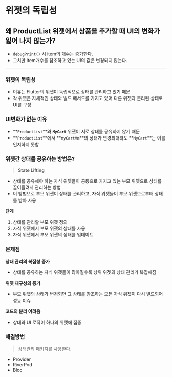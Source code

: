 # 위젯의 독립성

## 왜 ProductList 위젯에서 상품을 추가할 때 UI의 변화가 잃어 나지 않는가?

- `debugPrint()` 시 item의 개수는 증가한다.
- 그치만 item개수를 참조하고 있는 UI의 값은 변경되지 않는다.

---

### 위젯의 독립성

- 이유는 Flutter의 위젯이 독립적으로 상태를 관리하고 있기 때문
- 각 위젯은 자체적인 상태와 빌드 메서드를 가지고 있어 다른 위젯과 분리된 상태로 UI를 구성

### UI변화가 없는 이유

- **`ProductList`**와 **`MyCart`** 위젯이 서로 상태를 공유하지 않기 때문
- **`ProductList`**에서 **`myCartVm`**의 상태가 변경되더라도 **`MyCart`**는 이를 인지하지 못함

### 위젯간 상태를 공유하는 방법은?

> **State Lifting**
> 
- 상태를 공유해야 하는 자식 위젯들이 공통으로 가지고 있는 부모 위젯으로 상태를 끌어올려서 관리하는 방법
- 이 방법으로 부모 위젯이 상태를 관리하고, 자식 위젯들이 부모 위젯으로부터 상태를 받아 사용

**단계**

1. 상태를 관리할 부모 위젯 정의
2. 자식 위젯에서 부모 위젯의 상태를 사용
3. 자식 위젯에서 부모 위젯의 상태를 업데이트

### 문제점

**상태 관리의 복잡성 증가**

- 상태를 공유하는 자식 위젯들이 많아질수록 상위 위젯의 상태 관리가 복잡해짐

 **위젯 재구성의 증가**

- 부모 위젯의 상태가 변경되면 그 상태를 참조하는 모든 자식 위젯이 다시 빌드되어 성능 이슈

 **코드의 분리 어려움**

- 상태와 UI 로직이 하나의 위젯에 집중

### 해결방법

> 상태관리 패키지를 사용한다.
> 
- Provider
- RiverPod
- Bloc
